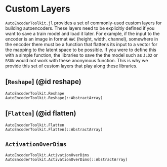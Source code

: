 # Custom Layers

`AutoEncoderToolkit.jl` provides a set of commonly-used custom layers for
building autoencoders. These layers need to be explicitly defined if you want to
save a train model and load it later. For example, if the input to the encoder
is an image in format `HWC` (height, width, channel), somewhere in the encoder
there must be a function that flattens its input to a vector for the mapping to
the latent space to be possible. If you were to define this with a simple
function, the libraries to save the the model such as `JLD2` or `BSON` would not
work with these anonymous function. This is why we provide this set of custom
layers that play along these libraries.

## [`Reshape`] (@id reshape)
```@docs
AutoEncoderToolkit.Reshape
AutoEncoderToolkit.Reshape(::AbstractArray)
```

## [`Flatten`] (@id flatten)
```@docs
AutoEncoderToolkit.Flatten
AutoEncoderToolkit.Flatten(::AbstractArray)
```

## `ActivationOverDims`
```@docs
AutoEncoderToolkit.ActivationOverDims
AutoEncoderToolkit.ActivationOverDims(::AbstractArray)
```